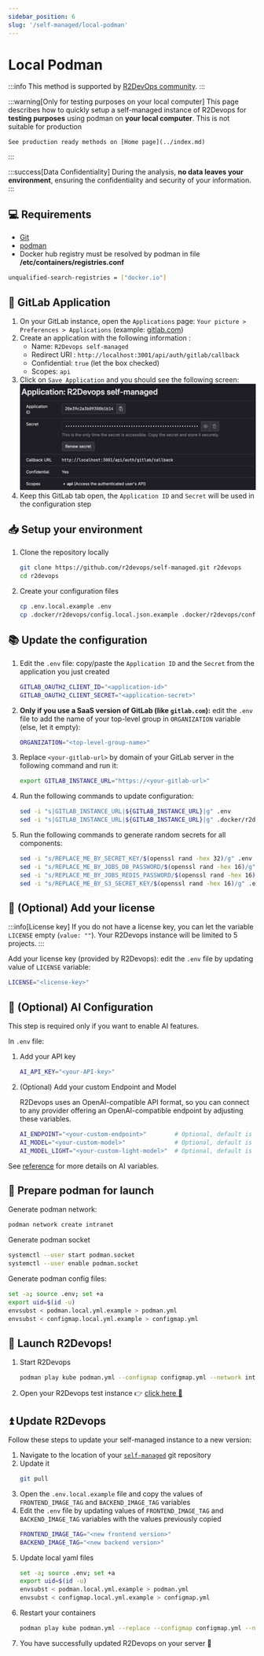 ```yaml
---
sidebar_position: 6
slug: '/self-managed/local-podman'
---
```


# Local Podman

:::info
This method is supported by [R2DevOps community](https://discord.r2devops.io/).
:::

:::warning[Only for testing purposes on your local computer]
This page describes how to quickly setup a self-managed instance of
R2Devops for **testing purposes** using podman on **your local
computer**. This is not suitable for production

    See production ready methods on [Home page](../index.md)
:::

:::success[Data Confidentiality]
During the analysis, **no data leaves your environment**, ensuring the
confidentiality and security of your information.
:::

## 💻 Requirements

- [Git](https://git-scm.com/book/en/v2/Getting-Started-Installing-Git)
- [podman](https://https://podman.io/docs/installation)
- Docker hub registry must be resolved by podman in file **/etc/containers/registries.conf**
```bash title="/etc/containers/registries.conf" hl_lines="1"
unqualified-search-registries = ["docker.io"]
```

## 🦊 GitLab Application

1. On your GitLab instance, open the `Applications` page: `Your picture >
Preferences > Applications` (example:
   [gitlab.com](https://gitlab.com/-/profile/applications))
1. Create an application with the following information :
   - Name: `R2Devops self-managed`
   - Redirect URI : `http://localhost:3001/api/auth/gitlab/callback`
   - Confidential: `true` (let the box checked)
   - Scopes: `api`
1. Click on `Save Application` and you should see the following screen:
   ![Application](./img/application_quickinstall.png)
1. Keep this GitLab tab open, the `Application ID` and `Secret` will be used in
   the configuration step

## 📥 Setup your environment

1. Clone the repository locally
   ```sh
   git clone https://github.com/r2devops/self-managed.git r2devops
   cd r2devops
   ```
1. Create your configuration files
   ```sh
   cp .env.local.example .env
   cp .docker/r2devops/config.local.json.example .docker/r2devops/config.json
   ```

## 📚 Update the configuration

1. Edit the `.env` file: copy/paste the `Application ID` and the `Secret` from
   the application you just created

   ```bash title=".env" hl_lines="1-2"
   GITLAB_OAUTH2_CLIENT_ID="<application-id>"
   GITLAB_OAUTH2_CLIENT_SECRET="<application-secret>"
   ```

1. **Only if you use a SaaS version of GitLab (like `gitlab.com`):** edit the
   `.env` file to add the name of your top-level group in `ORGANIZATION`
   variable (else, let it empty):

   ```bash title=".env" hl_lines="1"
   ORGANIZATION="<top-level-group-name>"
   ```

1. Replace `<your-gitlab-url>` by domain of your GitLab server in the
   following command and run it:
   ```bash
   export GITLAB_INSTANCE_URL="https://<your-gitlab-url>"
   ```
1. Run the following commands to update configuration:
   ```bash
   sed -i "s|GITLAB_INSTANCE_URL|${GITLAB_INSTANCE_URL}|g" .env
   sed -i "s|GITLAB_INSTANCE_URL|${GITLAB_INSTANCE_URL}|g" .docker/r2devops/config.json
   ```
1. Run the following commands to generate random secrets for all components:
   ```bash
   sed -i "s/REPLACE_ME_BY_SECRET_KEY/$(openssl rand -hex 32)/g" .env
   sed -i "s/REPLACE_ME_BY_JOBS_DB_PASSWORD/$(openssl rand -hex 16)/g" .env
   sed -i "s/REPLACE_ME_BY_JOBS_REDIS_PASSWORD/$(openssl rand -hex 16)/g" .env
   sed -i "s/REPLACE_ME_BY_S3_SECRET_KEY/$(openssl rand -hex 16)/g" .env
   ```

## 🔐 (Optional) Add your license

:::info[License key]
If you do not have a license key, you can let the variable `LICENSE` empty
(`value: ""`). Your R2Devops instance will be limited to 5 projects.
:::

Add your license key (provided by R2Devops): edit the `.env` file by updating
value of `LICENSE` variable:

```bash title=".env" hl_lines="1"
LICENSE="<license-key>"
```

## 🤖 (Optional) AI Configuration

This step is required only if you want to enable AI features.

In `.env` file:

1. Add your API key
   ```bash title=".env" hl_lines="1"
   AI_API_KEY="<your-API-key>"
   ```
1. (Optional) Add your custom Endpoint and Model

   R2Devops uses an OpenAI-compatible API format, so you can connect to any provider offering an OpenAI-compatible endpoint by adjusting these variables.

   ```bash title=".env" hl_lines="1-3"
   AI_ENDPOINT="<your-custom-endpoint>"        # Optional, default is "https://api.anthropic.com/v1/"
   AI_MODEL="<your-custom-model>"              # Optional, default is "claude-3-7-sonnet-20250219"
   AI_MODEL_LIGHT="<your-custom-light-model>"  # Optional, default is "claude-3-5-haiku-20241022"
   ```

See [reference](../reference.md) for more details on AI variables.

## 📄 Prepare podman for launch

Generate podman network:

```bash
podman network create intranet
```

Generate podman socket
```bash
systemctl --user start podman.socket
systemctl --user enable podman.socket
```

Generate podman config files:

```bash
set -a; source .env; set +a
export uid=$(id -u)
envsubst < podman.local.yml.example > podman.yml
envsubst < configmap.local.yml.example > configmap.yml
```

## 🚀 Launch R2Devops!

1. Start R2Devops
   ```bash
   podman play kube podman.yml --configmap configmap.yml --network intranet
   ```
1. Open your R2Devops test instance 👉 [click here 🎉](http://localhost:3000)

## ⏫ Update R2Devops

Follow these steps to update your self-managed instance to a new version:

1. Navigate to the location of your
   [`self-managed`](https://github.com/r2devops/self-managed/) git repository
1. Update it
   ```sh
   git pull
   ```
1. Open the `.env.local.example` file and copy the values of
   `FRONTEND_IMAGE_TAG` and `BACKEND_IMAGE_TAG` variables
1. Edit the `.env` file by updating values of `FRONTEND_IMAGE_TAG` and
   `BACKEND_IMAGE_TAG` variables with the values previously copied
   ```sh title=".env" hl_lines="1-2"
   FRONTEND_IMAGE_TAG="<new frontend version>"
   BACKEND_IMAGE_TAG="<new backend version>"
   ```
1. Update local yaml files
   ```sh
   set -a; source .env; set +a
   export uid=$(id -u)
   envsubst < podman.local.yml.example > podman.yml
   envsubst < configmap.local.yml.example > configmap.yml
   ```
1. Restart your containers
   ```sh
   podman play kube podman.yml --replace --configmap configmap.yml --network intranet
   ```
1. You have successfully updated R2Devops on your server 🎉
